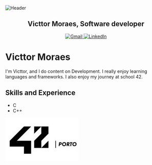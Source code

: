 ![Header](./your-header-header.png)

<h2 align="center"><strong>Victtor Moraes</strong>, Software developer</h2>

<div align="center">
  <a href="mailto:victtor.moraes@gmail.com">
    <img src="https://img.shields.io/badge/Gmail-D14836?style=for-the-badge&logo=gmail&logoColor=white" target="_blank" alt="Gmail">
  </a>
  <a href="https://www.linkedin.com/in/victtor-moraes-23077b125/" target="_blank">
    <img src="https://img.shields.io/badge/-LinkedIn-%230077B5?style=for-the-badge&logo=linkedin&logoColor=white" target="_blank" alt="LinkedIn">
  </a>
</div>

# Victtor Moraes
I'm Victtor, and I do content on Development. I really enjoy learning languages and frameworks. I also enjoy my journey at school 42. 

## Skills and Experience
* C
* C++


<a href="https://github.com/victtorm/42"><img src="https://github.com/victtorm/victtorm/blob/main/42-Porto.jpg">

